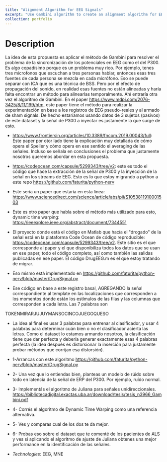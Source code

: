 ```yaml
---
title: "Alignment Algorithm for EEG Signals"
excerpt: "Use Gambini algorithm to create an alignment algorithm for EEG segments"
collection: portfolio
---
```


# Description

La idea de esta propuesta es aplicar el método de Gambini para resolver el problema de la sincronización de los potenciales en EEG como el del P300.  Es algo copadísimo porque es un problema muy rico.  Por ejemplo, tenes tres microfonos que escuchan a tres personas hablar, entonces esas tres fuentes de cada persona se mezcla en cada micrófono.  Eso se puede separar con ICA que es una técnica de BSS.   Pero por el efecto de propagación del sonido, en realidad esas fuentes no están alineadas y haría falta encontrar un método para alinearlas temporalmente.  Ahí entraría otra vez el algoritmo de Gambini.  En el paper  https://www.mdpi.com/2076-3425/8/11/199/htm, este paper tiene el método para realizar la experimentación en base a los registros de EEG pseudo-reales y al armado de sham signals.  De hecho estaríamos usando datos de 3 sujetos (pasivos) de este dataset y la señal de P300 a inyectar es justamente la que surge de esto.

* https://www.frontiersin.org/articles/10.3389/fncom.2019.00043/full: Este paper por otor lado tiene la explicación muy detallada de cómo opera el Speller y cómo opera en ese sentido el averaging de las señales.  Incluso se señala en conclusiones el problema que justamente nosotros queremos abordar en esta propuesta.

* https://codeocean.com/capsule/5299343/tree/v2: este es todo el código que hace la extracción de la señal de P300 y la inyección de la señal en los streams de EEG.  Esto es lo que estoy migrando a python a este repo https://github.com/faturita/python-nerv

* Este sería un paper que estaría en esta linea: https://www.sciencedirect.com/science/article/abs/pii/S1053811910001503
* Este es otro paper que habla sobre el método más utilizado para esto, dynamic time warping: https://ieeexplore.ieee.org/abstract/document/7344551


* El proyecto donde está el código en Matlab que hacía el "drogado" de la señal está en la plataforma Code Ocean de código reproducible: https://codeocean.com/capsule/5299343/tree/v2.   Este sitio es el que corresponde al paper y el que disponibiliza todos los datos que se usan en ese paper, todo el código completo, así como también las salidas publicadas en ese paper.   El código DrugEEG.m es el que estoy tratando de migrar.

* Eso mismo está implementado en https://github.com/faturita/python-nerv/blob/master/DrugSignal.py

* Ese código en base a este registro basal, AGREGANDO la señal correspondiente al template en las localizaciones que corresponden a los momentos donde están los estímulos de las filas y las columnas que corresponden a cada letra.  Las 7 palabras son

TOKENMIRARJUJUYMANSOCINCOJUEGOQUESO

* La idea al final es usar 3 palabras para entrenar al clasificador, y usar 4 palabras para determinar cuán bien o no el clasificador acierta las letras.  Como el dataset lo estamos armando nosotros, la clasificación tiene que dar perfecta y debería generar exactamente esas 4 palabras perfecta (la idea después es distorsionar la inserción para justamente probar métodos que corrijan esa distorsión).


* 1-Arrancas con este algoritmo https://github.com/faturita/python-nerv/blob/master/DrugSignal.py
* 2- Una vez que lo entiendas bien, planteas un modelo de rúido sobre todo en latencia de la señal de ERP del P300.  Por ejemplo, ruído normal.
* 3- Implementás el algoritmo de Juliana para señales unidireccionales.  https://bibliotecadigital.exactas.uba.ar/download/tesis/tesis_n3966_Gambini.pdf
* 4- Corrés el algoritmo de Dynamic Time Warping como una referencia alternativa.
* 5- Ves y comparas cual de los dos te da mejor.
* 6- Probas eso sobre el dataset que te comenté de los pacientes de ALS y ves si aplicando el algoritmo de ajuste de Juliana obtenes una mejor performance en la identificación de las señales.

* *Technologies*: EEG, MNE








